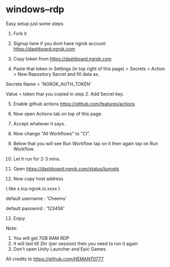 # windows–rdp

Easy setup just some steps

1. Fork it 

2. Signup here if you dont have ngrok account
https://dashboard.ngrok.com

3. Copy token from https://dashboard.ngrok.com

4. Paste that token in Settings (in top right of this page) > Secrets > Action > New Repository Secret and fill data as.     
 
 Secrete Name = 'NGROK_AUTH_TOKEN'
      
 Value = token that you copied in step 2.
 Add Secret key.
        
5. Enable github actions https://github.com/features/actions

6. Now open Actions tab on top of this page.

7. Accept whatever it says.

8. Now change "All Workflows" to "CI".

9. Below that you will see Run Workflow tap on it then again tap on Run Workflow.

10. Let it run for 2-3 mins.

11. Open https://dashboard.ngrok.com/status/tunnels 

11. Now copy host address

 ( like x.tcp.ngrok.io.xxxx )

default username : 'Cheems'

default password : '123456'

12. Enjoy 

Note:
1) You will get 7GB RAM RDP 
2) It will last till 2hr (per session) then you need to run it again
3) Don't open Unity Launcher and Epic Games.

All credits to https://github.com/HEMANT0777
